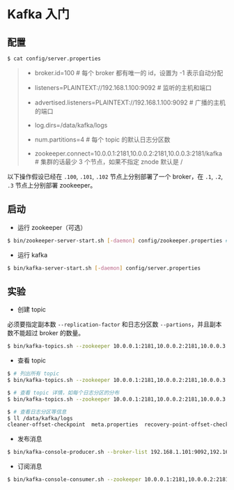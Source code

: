 # Kafka 入门

## 配置

```bash
$ cat config/server.properties
```

> * broker.id=100 # 每个 broker 都有唯一的 id，设置为 -1 表示自动分配
>
> * listeners=PLAINTEXT://192.168.1.100:9092 # 监听的主机和端口
>
> * advertised.listeners=PLAINTEXT://192.168.1.100:9092 # 广播的主机的端口
>
> * log.dirs=/data/kafka/logs
>
> * num.partitions=4 # 每个 topic 的默认日志分区数
>
> * zookeeper.connect=10.0.0.1:2181,10.0.0.2:2181,10.0.0.3:2181/kafka # 集群的话最少 3 个节点，如果不指定 znode 默认是 /

以下操作假设已经在 `.100`, `.101`, `.102` 节点上分别部署了一个 broker，在 `.1`, `.2`, `.3` 节点上分别部署 zookeeper。


## 启动

* 运行 zookeeper（可选）

```bash
$ bin/zookeeper-server-start.sh [-daemon] config/zookeeper.properties # -daemon 后台运行
```

* 运行 kafka

```bash
$ bin/kafka-server-start.sh [-daemon] config/server.properties
```


## 实验

* 创建 topic

必须要指定副本数 `--replication-factor` 和日志分区数 `--partions`，并且副本数不能超过 broker 的数量。

```bash
$ bin/kafka-topics.sh --zookeeper 10.0.0.1:2181,10.0.0.2:2181,10.0.0.3:2181/kafka --create  --topic test --replication-factor 2 --partitions 4
```

* 查看 topic

```bash
$ # 列出所有 topic
$ bin/kafka-topics.sh --zookeeper 10.0.0.1:2181,10.0.0.2:2181,10.0.0.3:2181/kafka --list
```

```bash
$ # 查看 topic 详情，如每个日志分区的分布
$ bin/kafka-topics.sh --zookeeper 10.0.0.1:2181,10.0.0.2:2181,10.0.0.3:2181/kafka --describe --topic test

$ # 查看日志分区等信息
$ ll /data/kafka/logs 
cleaner-offset-checkpoint  meta.properties  recovery-point-offset-checkpoint  replication-offset-checkpoint
```

* 发布消息

```bash
$ bin/kafka-console-producer.sh --broker-list 192.168.1.101:9092,192.168.1.102:9092,192.168.1.103:9092 --topic test
```

* 订阅消息

```bash
$ bin/kafka-console-consumer.sh --zookeeper 10.0.0.1:2181,10.0.0.2:2181,10.0.0.3:2181/kafka --topic test [--from-beginning]
```